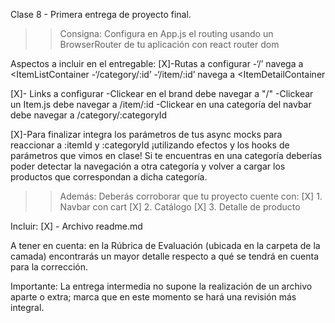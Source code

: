 Clase 8 - Primera entrega de proyecto final.

>> Consigna:
Configura en App.js el routing usando un BrowserRouter de tu aplicación con react router dom

Aspectos a incluir en el entregable:
[X]-Rutas a configurar
	-‘/’ navega a <ItemListContainer
	-‘/category/:id’ <ItemListContainer />
	-‘/item/:id’ navega a <ItemDetailContainer

[X]- Links a configurar
	-Clickear en el brand debe navegar a "/"
	-Clickear un Item.js debe navegar a /item/:id
	-Clickear en una categoría del navbar debe navegar a /category/:categoryId

[X]-Para finalizar integra los parámetros de tus async mocks para reaccionar a :itemId y :categoryId
¡utilizando efectos y los hooks de parámetros que vimos en clase! Si te encuentras en una categoría
deberías poder detectar la navegación a otra categoría y volver a cargar los productos que
correspondan a dicha categoría.

>> Además:
Deberás corroborar que tu proyecto cuente con:
[X] 1. Navbar con cart
[X] 2. Catálogo
[X] 3. Detalle de producto

Incluir:
[X] - Archivo readme.md

A tener en cuenta:
en la Rúbrica de Evaluación (ubicada en la carpeta de la camada) encontrarás un mayor detalle respecto a qué se tendrá en cuenta para la corrección. 

Importante:
La entrega intermedia no supone la realización de un archivo aparte o extra; marca que en este momento se hará una revisión más integral.
